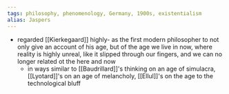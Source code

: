 ```yaml
---
tags: philosophy, phenomenology, Germany, 1900s, existentialism
alias: Jaspers
---
```


- regarded [[Kierkegaard]] highly- as the first modern philosopher to not only give an account of his age, but of the age we live in now, where reality is highly unreal, like it slipped through our fingers, and we can no longer related ot the here and now
	- in ways similar to [[Baudrillard]]'s thinking on an age of simulacra, [[Lyotard]]'s on an age of melancholy, [[Ellul]]'s on the age to the technological bluff